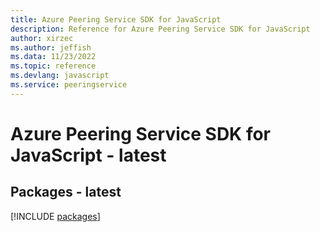```yaml
---
title: Azure Peering Service SDK for JavaScript
description: Reference for Azure Peering Service SDK for JavaScript
author: xirzec
ms.author: jeffish
ms.data: 11/23/2022
ms.topic: reference
ms.devlang: javascript
ms.service: peeringservice
---
```

# Azure Peering Service SDK for JavaScript - latest
## Packages - latest
[!INCLUDE [packages](peering-service-index.md)]